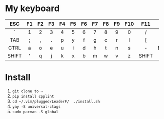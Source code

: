 # My keyboard

|ESC|F1|F2|F3|F4|F5|F6|F7|F8|F9|F10|F11|F12||
|:-:|:-:|:-:|:-:|:-:|:-:|:-:|:-:|:-:|:-:|:-:|:-:|:-:|:-:|
|`|1|2|3|4|5|6|7|8|9|0|/|=|BS|
|TAB|;|,|.|p|y|f|g|c|r|l|[|]|\|
|CTRL|a|o|e|u|i|d|h|t|n|s|-|ENTER||
|SHIFT|'|q|j|k|x|b|m|w|v|z|SHIFT||||


# Install

1. `git clone to ~`
2. `pip install cpplint`
3. `cd ~/.vim/plugged/LeaderF/  ./install.sh`
4. `yay -S universal-ctags`
5. `sudo pacman -S global`
